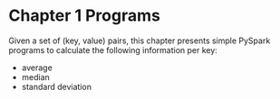 # Chapter 1 Programs

Given a set of (key, value) pairs, this chapter 
presents simple PySpark programs to calculate 
the following information per key:

* average 
* median 
* standard deviation
